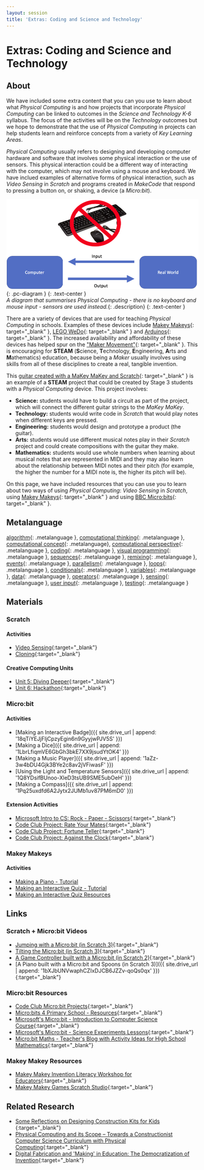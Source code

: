 ```yaml
---
layout: session
title: 'Extras: Coding and Science and Technology'
---
```


# Extras: Coding and Science and Technology

## About

We have included some extra content that you can you use to learn about what *Physical Computing* is and how projects that incorporate *Physical Computing* can be linked to outcomes in the *Science and Technology K-6* syllabus. 
The focus of the activities will be on the *Technology* outcomes but we hope to demonstrate that the use of *Physical Computing* in projects can help students learn and reinforce concepts from a variety of *Key Learning Areas*.

*Physical Computing* usually refers to designing and developing computer hardware and software that involves some physical interaction or the use of sensors. 
This physical interaction could be a different way of interacting with the computer, which may not involve using a mouse and keyboard. 
We have inclued examples of alternative forms of physical interaction, such as *Video Sensing* in *Scratch* and programs created in *MakeCode* that respond to pressing a button on, or shaking, a device (a *Micro:bit*).

![](images/no_keyboard.png){: .pc-diagram }
{: .text-center }
<br />
*A diagram that summarises Physical Computing - there is no keyboard and mouse input - sensors are used instead.*{: .description}
{: .text-center }

There are a variety of devices that are used for teaching *Physical Computing* in schools. 
Examples of these devices include [Makey Makeys](https://makeymakey.com/){: target="_blank" }, [LEGO WeDo](https://education.lego.com/en-us/elementary/shop/wedo-2){: target="_blank" } and [Arduinos](https://www.arduino.cc/){: target="_blank" }. The increased availability and affordability of these devices has helped spur on the ["Maker Movement"](https://www.techopedia.com/definition/28408/maker-movement){: target="_blank" }. This is encouraging for **STEAM** (**S**cience, **T**echnology, **E**ngineering, **A**rts and **M**athematics) education, because being a *Maker* usually involves using skills from all of these disciplines to create a real, tangible invention.

This [guitar created with a MaKey MaKey and Scratch](https://arraywhiz52446.wordpress.com/2015/05/28/k-2-makey-makey-project-part-i/){: target="_blank" } is an example of a **STEAM** project that could be created by Stage 3 students with a *Physical Computing* device. This project involves:

- **Science:** students would have to build a circuit as part of the project, which will connect the different guitar strings to the *MaKey MaKey*.
- **Technology:** students would write code in *Scratch* that would play notes when different keys are pressed.
- **Engineering:** students would design and prototype a product (the guitar).
- **Arts:** students would use different musical notes play in their *Scratch* project and could create compositions with the guitar they make.
- **Mathematics:** students would use whole numbers when learning about musical notes that are represented in MIDI and they may also learn about the relationship between MIDI notes and their pitch (for example, the higher the number for a MIDI note is, the higher its pitch will be).

On this page, we have included resources that you can use you to learn about two ways of using *Physical Computing*: *Video Sensing* in *Scratch*, using [Makey Makeys](https://makeymakey.com/){: target="_blank" } and using [BBC Micro:bits](http://microbit.org/){: target="_blank" }.

## Metalanguage

[algorithm](){: .metalanguage }, [computational thinking](){: .metalanguage }, [computational concept](){: .metalanguage}, [computational perspective](){: .metalanguage },  [coding](){: .metalanguage }, [visual programming](){: .metalanguage }, [sequences](){: .metalanguage }, [remixing](){: .metalanguage },  [events](){: .metalanguage }, [parallelism](){: .metalanguage }, [loops](){: .metalanguage }, [conditionals](){: .metalanguage }, [variables](){: .metalanguage }, [data](){: .metalanguage }, [operators](){: .metalanguage }, [sensing](){: .metalanguage }, [user input](){: .metalanguage }, [testing](){: .metalanguage }

## Materials 

### Scratch

#### Activities

- [Video Sensing](activities/scratch/video_sensing.pdf){:target="_blank"} <i class="fas fa-file-pdf session-icon"></i> 
- [Cloning](activities/scratch/cloning.pdf){:target="_blank"} <i class="fas fa-file-pdf session-icon"></i> 

#### Creative Computing Units

- [Unit 5: Diving Deeper](activities/scratch/unit_5.pdf){:target="_blank"} <i class="fas fa-file-pdf session-icon"></i> 
- [Unit 6: Hackathon](activities/scratch/unit_6.pdf){:target="_blank"} <i class="fas fa-file-pdf session-icon"></i> 

### Micro:bit

#### Activities

- [Making an Interactive Badge]({{ site.drive_url | append: '18qTiYEJjFIjCpzyEgin6n9GyyjwPJV5S' }}) <i class="fas fa-file-word session-icon"></i>
- [Making a Dice]({{ site.drive_url | append: '1LbrLfiqmVE6GbGh3bkE7XX9jsudYtOK4' }}) <i class="fas fa-file-word session-icon"></i>
- [Making a Music Player]({{ site.drive_url | append: '1aZz-3w4bDU4Gjk3BYe2c8av2jVFiwasF' }}) <i class="fas fa-file-word session-icon"></i>
- [Using the Light and Temperature Sensors]({{ site.drive_url | append: '1Q8YDsifBUnoo-XleD3tsUB9SME5ubOeH' }}) <i class="fas fa-file-word session-icon"></i>
- [Making a Compass]({{ site.drive_url | append: '1Pq25uxdfd6A2Jytx2JUMb1uv87PM6mD0' }}) <i class="fas fa-file-word session-icon"></i>

#### Extension Activities

- [Microsoft Intro to CS: Rock - Paper - Scissors](https://makecode.microbit.org/projects/rock-paper-scissors){:target="_blank"} <i class="fas fa-link session-icon"></i>
- [Code Club Project: Rate Your Mates](https://codeclubprojects.org/en-GB/microbit/rate-your-mates/){:target="_blank"} <i class="fas fa-link session-icon"></i>
- [Code Club Project: Fortune Teller](https://codeclubprojects.org/en-GB/microbit/fortune-teller/){:target="_blank"} <i class="fas fa-link session-icon"></i>
- [Code Club Project: Against the Clock](https://codeclubprojects.org/en-GB/microbit/against-the-clock/){:target="_blank"} <i class="fas fa-link session-icon"></i>

### Makey Makeys

#### Activities

- [Making a Piano - Tutorial](https://cs4s.github.io/ps-2016/day2/physicalcomputing/piano_activity.docx) <i class="fas fa-file-word session-icon"></i>
- [Making an Interactive Quiz - Tutorial](https://cs4s.github.io/intro-2017/day2/physical_computing/quiz_activity.docx) <i class="fas fa-file-word session-icon"></i>
- [Making an Interactive Quiz Resources](https://cs4s.github.io/ps-2016/day2/physicalcomputing/quiz_resources.zip) <i class="fas fa-file-archive session-icon"></i>


## Links

### Scratch + Micro:bit Videos

- [Jumping with a Micro:bit (in Scratch 3)](https://www.youtube.com/watch?v=Mlno14YU5fw){:target="_blank"} <i class="fas fa-video session-icon"></i>
- [Tilting the Micro:bit (in Scratch 3)](https://www.youtube.com/watch?v=SUzzXCAY2v0){:target="_blank"} <i class="fas fa-video session-icon"></i>
- [A Game Controller built with a Micro:bit (in Scratch 2)](https://www.youtube.com/watch?v=Tn6j6VAzu_s){:target="_blank"} <i class="fas fa-video session-icon"></i>
- [A Piano built with a Micro:bit and Spoons (in Scratch 3)]({{ site.drive_url | append: '1bXJbUNVwaphCZIxDJCB6JZZv-qoQs0qx' }}){:target="_blank"} <i class="fas fa-video session-icon"></i>

### Micro:bit Resources

- [Code Club Micro:bit Projects](https://codeclubprojects.org/en-GB/microbit/){:target="_blank"} <i class="fas fa-link session-icon"></i>
- [Micro:bits 4 Primary School - Resources](http://mb4ps.co.uk/resources){:target="_blank"} <i class="fas fa-link session-icon"></i>
- [Microsoft's Micro:bit - Introduction to Computer Science Course](https://makecode.microbit.org/courses/csintro){:target="_blank"} <i class="fas fa-link session-icon"></i>
- [Microsoft's Micro:bit - Science Experiments Lessons](https://makecode.microbit.org/courses/ucp-science){:target="_blank"} <i class="fas fa-link session-icon"></i>
- [Micro:bit Maths - Teacher's Blog with Activity Ideas for High School Mathematics](https://microbitmathsblog.wordpress.com/){:target="_blank"} <i class="fas fa-link session-icon"></i>

### Makey Makey Resources

- [Makey Makey Invention Literacy Workshop for Educators](https://sites.google.com/site/makeymakeyk12/home){:target="_blank"} <i class="fas fa-link session-icon"></i>
- [Makey Makey Games Scratch Studio](https://scratch.mit.edu/studios/223260/){:target="_blank"} <i class="fas fa-link session-icon"></i>

## Related Research

- [Some Reflections on Designing Construction Kits for Kids ](https://web.media.mit.edu/~mres/papers/IDC-2005.pdf){:target="_blank"} <i class="fas fa-link session-icon"></i>
- [Physical Computing and its Scope – Towards a Constructionist Computer Science Curriculum with Physical Computing](https://files.eric.ed.gov/fulltext/EJ1064332.pdf){:target="_blank"} <i class="fas fa-link session-icon"></i>
- [Digital Fabrication and 'Making' in Education: The Democratization of Invention](https://s3.amazonaws.com/academia.edu.documents/30555959/Blikstein-2013-Making_The_Democratization_of_Invention.pdf?AWSAccessKeyId=AKIAIWOWYYGZ2Y53UL3A&Expires=1532506290&Signature=YTpXnx0nw2ok4mVsVMAdvz3OF9A%3D&response-content-disposition=inline%3B%20filename%3DDigital_Fabrication_and_Making_in_Educat.pdf){:target="_blank"} <i class="fas fa-link session-icon"></i>